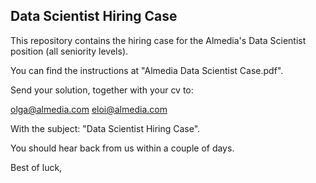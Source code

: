 ## Data Scientist Hiring Case

This repository contains the hiring case for the Almedia's Data Scientist position (all seniority levels).

You can find the instructions at "Almedia Data Scientist Case.pdf".

Send your solution, together with your cv to:

olga@almedia.com
eloi@almedia.com

With the subject: "Data Scientist Hiring Case".

You should hear back from us within a couple of days.

Best of luck,

